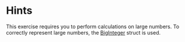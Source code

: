 # Hints

This exercise requires you to perform calculations on large numbers. To correctly represent large numbers, the
[BigInteger](https://docs.microsoft.com/en-us/dotnet/api/system.numerics.biginteger?view=net-5.0) struct is used.
